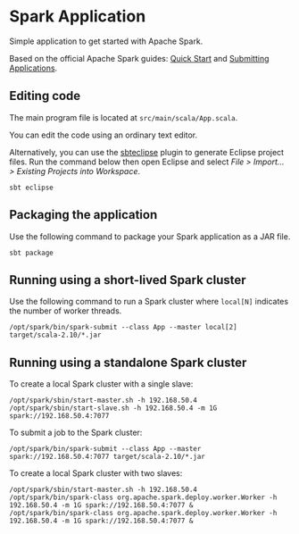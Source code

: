 # Spark Application

Simple application to get started with Apache Spark.

Based on the official Apache Spark guides:
[Quick Start](http://spark.apache.org/docs/1.6.0/quick-start.html) and
[Submitting Applications](http://spark.apache.org/docs/1.6.0/submitting-applications.html).

## Editing code

The main program file is located at `src/main/scala/App.scala`.

You can edit the code using an ordinary text editor.

Alternatively, you can use the [sbteclipse](https://github.com/typesafehub/sbteclipse) plugin
to generate Eclipse project files. Run the command below then open Eclipse and select
*File > Import... > Existing Projects into Workspace*.

```
sbt eclipse 
```

## Packaging the application

Use the following command to package your Spark application as a JAR file.

```
sbt package
```

## Running using a short-lived Spark cluster

Use the following command to run a Spark cluster where `local[N]` indicates the number of
worker threads.

```
/opt/spark/bin/spark-submit --class App --master local[2] target/scala-2.10/*.jar
```

## Running using a standalone Spark cluster

To create a local Spark cluster with a single slave:

```
/opt/spark/sbin/start-master.sh -h 192.168.50.4
/opt/spark/sbin/start-slave.sh -h 192.168.50.4 -m 1G spark://192.168.50.4:7077
```

To submit a job to the Spark cluster:

```
/opt/spark/bin/spark-submit --class App --master spark://192.168.50.4:7077 target/scala-2.10/*.jar
```

To create a local Spark cluster with two slaves:

```
/opt/spark/sbin/start-master.sh -h 192.168.50.4
/opt/spark/bin/spark-class org.apache.spark.deploy.worker.Worker -h 192.168.50.4 -m 1G spark://192.168.50.4:7077 &
/opt/spark/bin/spark-class org.apache.spark.deploy.worker.Worker -h 192.168.50.4 -m 1G spark://192.168.50.4:7077 &
```
